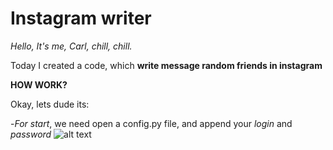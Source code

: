 # Instagram writer
_Hello, It's me, Carl, chill, chill._

Today I created a code, which **write message random friends in instagram**

**HOW WORK?**

Okay, lets dude its:

-*For start*, we need open a config.py file, and append your _login_ and _password_
![alt text](https://github.com/jon/instwriterandom/raw/master/img/fst.png)
